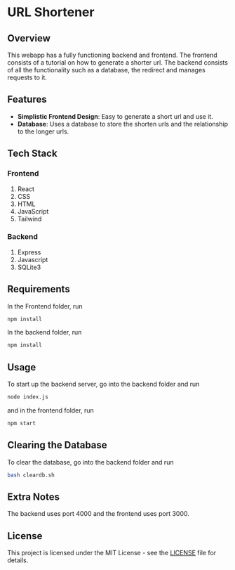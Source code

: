 # URL Shortener

## Overview

This webapp has a fully functioning backend and frontend. The frontend consists of a tutorial on how to generate a shorter url. The backend consists of all
the functionality such as a database, the redirect and manages requests to it.

## Features

- **Simplistic Frontend Design**: Easy to generate a short url and use it.
- **Database**: Uses a database to store the shorten urls and the relationship to the longer urls.

## Tech Stack
### Frontend
1. React
2. CSS
3. HTML
4. JavaScript
5. Tailwind

### Backend
1. Express
2. Javascript
3. SQLite3

## Requirements

In the Frontend folder, run
```bash
npm install
```

In the backend folder, run
```bash
npm install
```

## Usage

To start up the backend server, go into the backend folder and run

```bash
node index.js
```

and in the frontend folder, run

```bash
npm start
```

## Clearing the Database
To clear the database, go into the backend folder and run

```bash
bash cleardb.sh
```

## Extra Notes

The backend uses port 4000 and the frontend uses port 3000.

## License

This project is licensed under the MIT License - see the [LICENSE](LICENSE) file for details.
